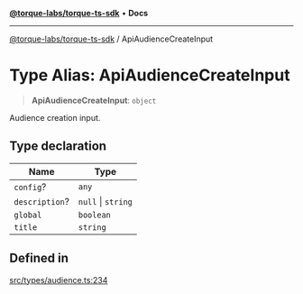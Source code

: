 [**@torque-labs/torque-ts-sdk**](../README.md) • **Docs**

***

[@torque-labs/torque-ts-sdk](../globals.md) / ApiAudienceCreateInput

# Type Alias: ApiAudienceCreateInput

> **ApiAudienceCreateInput**: `object`

Audience creation input.

## Type declaration

| Name | Type |
| ------ | ------ |
| `config`? | `any` |
| `description`? | `null` \| `string` |
| `global` | `boolean` |
| `title` | `string` |

## Defined in

[src/types/audience.ts:234](https://github.com/torque-labs/torque-ts-sdk/blob/e34efdf278512e8a58bacdba966e9cd90b1db20a/src/types/audience.ts#L234)
